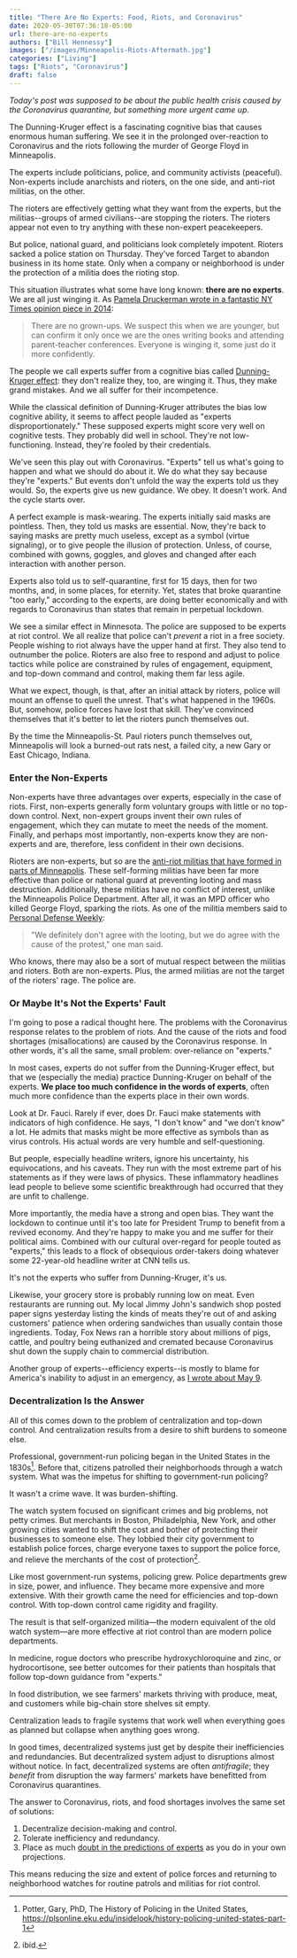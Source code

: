 ```yaml
---
title: "There Are No Experts: Food, Riots, and Coronavirus"
date: 2020-05-30T07:36:18-05:00
url: there-are-no-experts
authors: ["Bill Hennessy"]
images: ["/images/Minneapolis-Riots-Aftermath.jpg"]
categories: ["Living"]
tags: ["Riots", "Coronavirus"]
draft: false
---
```


*Today's post was supposed to be about the public health crisis caused by the Coronavirus quarantine, but something more urgent came up.*


The Dunning-Kruger effect is a fascinating cognitive bias that causes enormous human suffering. We see it in the prolonged over-reaction to Coronavirus and the riots following the murder of George Floyd in Minneapolis. 

The experts include politicians, police, and community activists (peaceful). Non-experts include anarchists and rioters, on the one side, and anti-riot militias, on the other.

The rioters are effectively getting what they want from the experts, but the militias--groups of armed civilians--are stopping the rioters. The rioters appear not even to try anything with these non-expert peacekeepers. 

But police, national guard, and politicians look completely impotent. Rioters sacked a police station on Thursday. They've forced Target to abandon business in its home state. Only when a company or neighborhood is under the protection of a militia does the rioting stop.

This situation illustrates what some have long known: **there are no experts**. We are all just winging it. As [Pamela Druckerman wrote in a fantastic NY Times opinion piece in 2014](https://www.nytimes.com/2014/03/01/opinion/sunday/what-you-learn-in-your-40s.html):

> There are no grown-ups. We suspect this when we are younger, but can confirm it only once we are the ones writing books and attending parent-teacher conferences. Everyone is winging it, some just do it more confidently.

The people we call experts suffer from a cognitive bias called [Dunning-Kruger effect](https://www.verywellmind.com/an-overview-of-the-dunning-kruger-effect-4160740): they don't realize they, too, are winging it. Thus, they make grand mistakes. And we all suffer for their incompetence.

While the classical definition of Dunning-Kruger attributes the bias low cognitive ability, it seems to affect people lauded as "experts disproportionately." These supposed experts might score very well on cognitive tests. They probably did well in school. They're not low-functioning. Instead, they're fooled by their credentials. 

We've seen this play out with Coronavirus. "Experts" tell us what's going to happen and what we should do about it. We do what they say because they're "experts." But events don't unfold the way the experts told us they would. So, the experts give us new guidance. We obey. It doesn't work. And the cycle starts over. 

A perfect example is mask-wearing. The experts initially said masks are pointless. Then, they told us masks are essential. Now, they're back to saying masks are pretty much useless, except as a symbol (virtue signaling), or to give people the illusion of protection. Unless, of course, combined with gowns, goggles, and gloves and changed after each interaction with another person. 

Experts also told us to self-quarantine, first for 15 days, then for two months, and, in some places, for eternity. Yet, states that broke quarantine "too early," according to the experts, are doing better economically and with regards to Coronavirus than states that remain in perpetual lockdown. 

We see a similar effect in Minnesota. The police are supposed to be experts at riot control. We all realize that police can't *prevent* a riot in a free society. People wishing to riot always have the upper hand at first. They also tend to outnumber the police. Rioters are also free to respond and adjust to police tactics while police are constrained by rules of engagement, equipment, and top-down command and control, making them far less agile. 

What we expect, though, is that, after an initial attack by rioters, police will mount an offense to quell the unrest. That's what happened in the 1960s. But, somehow, police forces have lost that skill. They've convinced themselves that it's better to let the rioters punch themselves out. 

By the time the Minneapolis-St. Paul rioters punch themselves out, Minneapolis will look a burned-out rats nest, a failed city, a new Gary or East Chicago, Indiana. 

### Enter the Non-Experts

Non-experts have three advantages over experts, especially in the case of riots. First, non-experts generally form voluntary groups with little or no top-down control. Next, non-expert groups invent their own rules of engagement, which they can mutate to meet the needs of the moment. Finally, and perhaps most importantly, non-experts know they are non-experts and are, therefore, less confident in their own decisions. 

Rioters are non-experts, but so are the [anti-riot militias that have formed in parts of Minneapolis](https://www.personaldefenseworld.com/2020/05/minneapolis-armed-civilians-rioters/). These self-forming militias have been far more effective than police or national guard at preventing looting and mass destruction. Additionally, these militias have no conflict of interest, unlike the Minneapolis Police Department. After all, it was an MPD officer who killed George Floyd, sparking the riots. As one of the militia members said to [Personal Defense Weekly](https://www.personaldefenseworld.com/2020/05/minneapolis-armed-civilians-rioters/): 

> "We definitely don't agree with the looting, but we do agree with the cause of the protest," one man said. 

Who knows, there may also be a sort of mutual respect between the militias and rioters. Both are non-experts. Plus, the armed militias are not the target of the rioters' rage. The police are. 

### Or Maybe It's Not the Experts' Fault

I'm going to pose a radical thought here. The problems with the Coronavirus response relates to the problem of riots. And the cause of the riots and food shortages (misallocations) are caused by the Coronavirus response. In other words, it's all the same, small problem: over-reliance on "experts." 

In most cases, experts do not suffer from the Dunning-Kruger effect, but that we (especially the media) practice Dunning-Kruger on behalf of the experts. **We place too much confidence in the words of experts**, often much more confidence than the experts place in their own words. 

Look at Dr. Fauci. Rarely if ever, does Dr. Fauci make statements with indicators of high confidence. He says, "I don't know" and "we don't know" a lot. He admits that masks might be more effective as symbols than as virus controls. His actual words are very humble and self-questioning. 

But people, especially headline writers, ignore his uncertainty, his equivocations, and his caveats. They run with the most extreme part of his statements as if they were laws of physics. These inflammatory headlines lead people to believe some scientific breakthrough had occurred that they are unfit to challenge. 

More importantly, the media have a strong and open bias. They want the lockdown to continue until it's too late for President Trump to benefit from a revived economy. And they're happy to make you and me suffer for their political aims. Combined with our cultural over-regard for people touted as "experts," this leads to a flock of obsequious order-takers doing whatever some 22-year-old headline writer at CNN tells us. 

It's not the experts who suffer from Dunning-Kruger, it's us.

Likewise, your grocery store is probably running low on meat. Even restaurants are running out. My local Jimmy John's sandwich shop posted paper signs yesterday listing the kinds of meats they're out of and asking customers' patience when ordering sandwiches than usually contain those ingredients. Today, Fox News ran a horrible story about millions of pigs, cattle, and poultry being euthanized and cremated because Coronavirus shut down the supply chain to commercial distribution. 

Another group of experts--efficiency experts--is mostly to blame for America's inability to adjust in an emergency, as [I wrote about May 9](https://hennessysview.com/how-efficiency-caused-food-shortages/). 

### Decentralization  Is the Answer

All of this comes down to the problem of centralization and top-down control. And centralization results from a desire to shift burdens to someone else. 

Professional, government-run policing began in the United States in the 1830s[^1]. Before that, citizens patrolled their neighborhoods through a watch system. What was the impetus for shifting to government-run policing? 

It wasn't a crime wave. It was burden-shifting. 

The watch system focused on significant crimes and big problems, not petty crimes. But merchants in Boston, Philadelphia, New York, and other growing cities wanted to shift the cost and bother of protecting their businesses to someone else. They lobbied their city government to establish police forces, charge everyone taxes to support the police force, and relieve the merchants of the cost of protection[^2]. 

Like most government-run systems, policing grew. Police departments grew in size, power, and influence. They became more expensive and more extensive. With their growth came the need for efficiencies and top-down control. With top-down control came rigidity and fragility.

The result is that self-organized militia—the modern equivalent of the old watch system—are more effective at riot control than are modern police departments.

In medicine,  rogue doctors who prescribe hydroxychloroquine and zinc, or hydrocortisone, see better outcomes for their patients than hospitals that follow top-down guidance from "experts."

In food distribution, we see farmers' markets thriving with produce, meat, and customers while big-chain store shelves sit empty.

Centralization leads to fragile systems that work well when everything goes as planned but collapse when anything goes wrong. 

In good times, decentralized systems just get by despite their inefficiencies and redundancies. But decentralized system adjust to disruptions almost without notice. In fact, decentralized systems are often *antifragile*; they *benefit* from disruption the way farmers' markets have benefitted from Coronavirus quarantines.

The answer to Coronavirus, riots, and food shortages involves the same set of solutions:

1. Decentralize decision-making and control.
2. Tolerate inefficiency and redundancy.
3. Place as much [doubt in the predictions of experts](https://hennessysview.com/post/2018/how-experts-make-life-worse/) as you do in your own projections. 

This means reducing the size and extent of police forces and returning to neighborhood watches for routine patrols and militias for riot control. 

[^1]: Potter, Gary, PhD, The History of Policing in the United States, https://plsonline.eku.edu/insidelook/history-policing-united-states-part-1
[^2]: ibid.